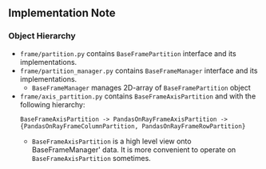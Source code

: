 ## Implementation Note

### Object Hierarchy

- `frame/partition.py` contains `BaseFramePartition` interface and its implementations.
- `frame/partition_manager.py` contains `BaseFrameManager` interface and its implementations.
	- `BaseFrameManager` manages 2D-array of `BaseFramePartition` object
- `frame/axis_partition.py` contains `BaseFrameAxisPartition` and with the following hierarchy:
	```
	BaseFrameAxisPartition -> PandasOnRayFrameAxisPartition -> {PandasOnRayFrameColumnPartition, PandasOnRayFrameRowPartition}
	```
	- `BaseFrameAxisPartition` is a high level view onto BaseFrameManager' data. It is more
	   convenient to operate on `BaseFrameAxisPartition` sometimes.
